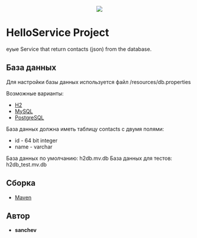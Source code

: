 <p align="center">
<a href="https://travis-ci.org/sanchev/helloservice"><img src="https://travis-ci.org/sanchev/helloservice.svg?branch=master"><alt="Build Status"></a>
</p>

# HelloService Project
еуые
Service that return contacts (json) from the database.

## База данных

Для настройки базы данных используется файл /resources/db.properties

Возможные варианты:
* [H2](https://h2database.com/)
* [MySQL](https://www.mysql.com/)
* [PostgreSQL](https://www.postgresql.org/)

База данных должна иметь таблицу contacts с двумя полями:
* id - 64 bit integer
* name - varchar

База данных по умолчанию: h2db.mv.db
База данных для тестов: h2db_test.mv.db

## Сборка

* [Maven](https://maven.apache.org/)

## Автор

* **sanchev**
